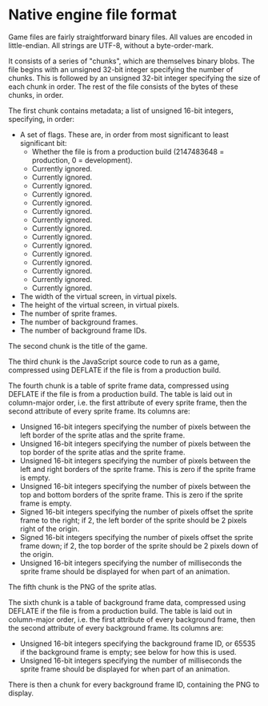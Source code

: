 # Native engine file format

Game files are fairly straightforward binary files.
All values are encoded in little-endian.
All strings are UTF-8, without a byte-order-mark.

It consists of a series of "chunks", which are themselves binary blobs.
The file begins with an unsigned 32-bit integer specifying the number of chunks.
This is followed by an unsigned 32-bit integer specifying the size of each chunk in order.
The rest of the file consists of the bytes of these chunks, in order.

The first chunk contains metadata; a list of unsigned 16-bit integers, specifying, in order:

- A set of flags.  These are, in order from most significant to least significant bit:
    + Whether the file is from a production build (2147483648 = production, 0 = development).
    + Currently ignored.
    + Currently ignored.
    + Currently ignored.
    + Currently ignored.
    + Currently ignored.
    + Currently ignored.
    + Currently ignored.
    + Currently ignored.
    + Currently ignored.
    + Currently ignored.
    + Currently ignored.
    + Currently ignored.
    + Currently ignored.
    + Currently ignored.
    + Currently ignored.
- The width of the virtual screen, in virtual pixels.
- The height of the virtual screen, in virtual pixels.
- The number of sprite frames.
- The number of background frames.
- The number of background frame IDs.

The second chunk is the title of the game.

The third chunk is the JavaScript source code to run as a game, compressed using DEFLATE if the file is from a production build.

The fourth chunk is a table of sprite frame data, compressed using DEFLATE if the file is from a production build.
The table is laid out in column-major order, i.e. the first attribute of every sprite frame, then the second attribute of every sprite frame.
Its columns are:

- Unsigned 16-bit integers specifying the number of pixels between the left border of the sprite atlas and the sprite frame.
- Unsigned 16-bit integers specifying the number of pixels between the top border of the sprite atlas and the sprite frame.
- Unsigned 16-bit integers specifying the number of pixels between the left and right borders of the sprite frame.  This is zero if the sprite frame is empty.
- Unsigned 16-bit integers specifying the number of pixels between the top and bottom borders of the sprite frame.  This is zero if the sprite frame is empty.
- Signed 16-bit integers specifying the number of pixels offset the sprite frame to the right; if 2, the left border of the sprite should be 2 pixels right of the origin.
- Signed 16-bit integers specifying the number of pixels offset the sprite frame down; if 2, the top border of the sprite should be 2 pixels down of the origin.
- Unsigned 16-bit integers specifying the number of milliseconds the sprite frame should be displayed for when part of an animation.

The fifth chunk is the PNG of the sprite atlas.

The sixth chunk is a table of background frame data, compressed using DEFLATE if the file is from a production build.
The table is laid out in column-major order, i.e. the first attribute of every background frame, then the second attribute of every background frame.
Its columns are:

- Unsigned 16-bit integers specifying the background frame ID, or 65535 if the background frame is empty; see below for how this is used.
- Unsigned 16-bit integers specifying the number of milliseconds the sprite frame should be displayed for when part of an animation.

There is then a chunk for every background frame ID, containing the PNG to display.